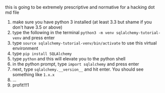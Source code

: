this is going to be extremely prescriptive and normative for a hacking dot md file 

1. make sure you have python 3 installed (at least 3.3 but shame if you don't have 3.5 or above)
2. type the following in the terminal `python3 -m venv sqlalchemy-tutorial-venv` and press enter 
3. type `source sqlalchemy-tutorial-venv/bin/activate` to use this virtual environment 
4. type `pip install SQLAlchemy` 
5. type `python` and this will elevate you to the python shell 
6. in the python prompt, type `import sqlalchemy` and press enter 
7. next, type `sqlalchemy.__version__` and hit enter. You should see something like `1.x.x`
8. ... 
9. profit!!!1